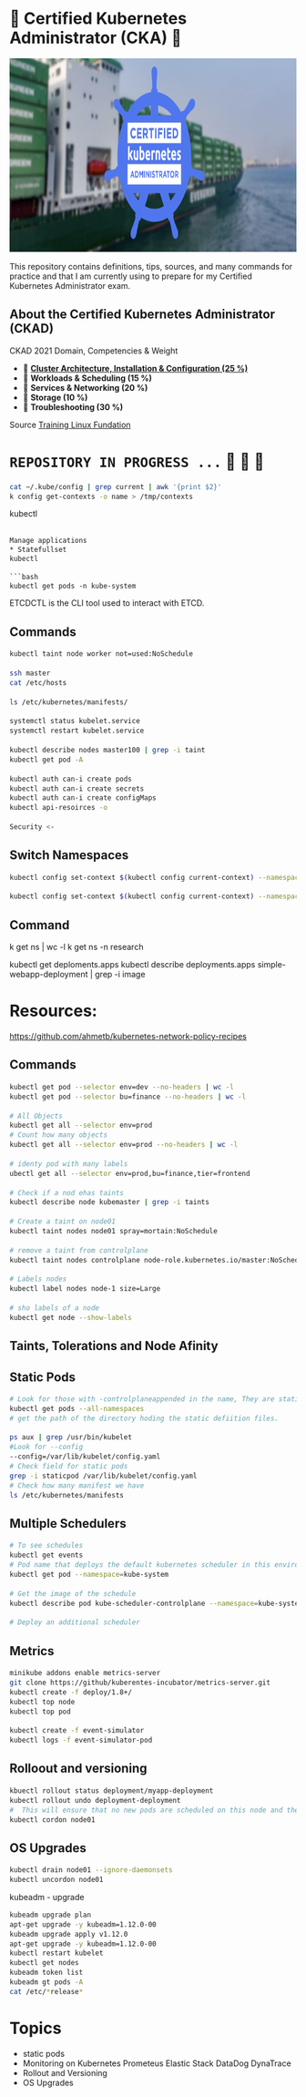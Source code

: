 
#  :octopus: Certified Kubernetes Administrator  (CKA) :dolphin:


<p align="center">
  <img width="750" height="340" src="img/intro.png">
</p>

This repository contains definitions, tips, sources, and many commands for practice and that I am currently using to prepare for my Certified Kubernetes Administrator exam.

## **About the Certified Kubernetes Administrator (CKAD)**

CKAD 2021 Domain, Competencies & Weight

- :paw_prints: [**Cluster Architecture, Installation & Configuration (25 %)**](Cluster-Architecture-Installation-&-Configuration/Cluster-Architecture-Installation-&-Configuration.md)
- :paw_prints: **Workloads & Scheduling  (15 %)**
- :paw_prints: **Services & Networking (20 %)**
- :paw_prints: **Storage (10 %)**
- :paw_prints: **Troubleshooting  (30 %)**


Source [Training Linux Fundation](https://training.linuxfoundation.org/ckad-program-change-2021/)


# `` REPOSITORY IN PROGRESS ... `` :carousel_horse: :raising_hand:  :tractor:

```bash
cat ~/.kube/config | grep current | awk '{print $2}'
k config get-contexts -o name > /tmp/contexts

```
kubectl 

```

Manage applications
* Statefullset
kubectl 

```bash
kubectl get pods -n kube-system
```

ETCDCTL is the CLI tool used to interact with ETCD.


## Commands

```bash
kubectl taint node worker not=used:NoSchedule

ssh master
cat /etc/hosts

ls /etc/kubernetes/manifests/

systemctl status kubelet.service
systemctl restart kubelet.service

kubectl describe nodes master100 | grep -i taint
kubectl get pod -A

kubectl auth can-i create pods
kubectl auth can-i create secrets
kubectl auth can-i create configMaps
kubectl api-resoirces -o 

Security <-
```

## Switch Namespaces

```bash
kubectl config set-context $(kubectl config current-context) --namespace=dev

kubectl config set-context $(kubectl config current-context) --namespace=prod

```

## Command

k get ns | wc -l
k get ns -n research


kubectl get deploments.apps
kubectl describe deployments.apps simple-webapp-deployment | grep -i image


# Resources:

https://github.com/ahmetb/kubernetes-network-policy-recipes



## Commands

```bash
kubectl get pod --selector env=dev --no-headers | wc -l
kubectl get pod --selector bu=finance --no-headers | wc -l

# All Objects
kubectl get all --selector env=prod
# Count how many objects
kubectl get all --selector env=prod --no-headers | wc -l

# identy pod with many labels
ubectl get all --selector env=prod,bu=finance,tier=frontend

# Check if a nod ehas taints
kubectl describe node kubemaster | grep -i taints

# Create a taint on node01
kubectl taint nodes node01 spray=mortain:NoSchedule

# remove a taint from controlplane
kubectl taint nodes controlplane node-role.kubernetes.io/master:NoSchedule-

# Labels nodes
kubectl label nodes node-1 size=Large

# sho labels of a node
kubectl get node --show-labels
```

## Taints, Tolerations and Node Afinity

## Static Pods

```bash
# Look for those with -controlplaneappended in the name, They are static pods
kubectl get pods --all-namespaces
# get the path of the directory hoding the static defiition files.

ps aux | grep /usr/bin/kubelet
#Look for --config 
--config=/var/lib/kubelet/config.yaml
# Check field for static pods
grep -i staticpod /var/lib/kubelet/config.yaml
# Check how many manifest we have
ls /etc/kubernetes/manifests


```
## Multiple Schedulers
```bash
# To see schedules
kubectl get events
# Pod name that deploys the default kubernetes scheduler in this environment 
kubectl get pod --namespace=kube-system

# Get the image of the schedule
kubectl describe pod kube-scheduler-controlplane --namespace=kube-system

# Deploy an additional scheduler

```

## Metrics
```bash
minikube addons enable metrics-server
git clone https://github/kuberentes-incubator/metrics-server.git
kubectl create -f deploy/1.8+/
kubectl top node
kubectl top pod

kubectl create -f event-simulator
kubectl logs -f event-simulator-pod


```

## Rolloout and versioning
```bash
kbuectl rollout status deployment/myapp-deployment
kubectl rollout undo deployment-deployment 
#  This will ensure that no new pods are scheduled on this node and the existing pods will not be affected by this operation.
kubectl cordon node01
```
## OS Upgrades

```bash
kubectl drain node01 --ignore-daemonsets
kubectl uncordon node01
```

kubeadm - upgrade
```bash
kubeadm upgrade plan
apt-get upgrade -y kubeadm=1.12.0-00
kubeadm upgrade apply v1.12.0
apt-get upgrade -y kubeadm=1.12.0-00
kubectl restart kubelet
kubectl get nodes
kubeadm token list
kubeadm gt pods -A
cat /etc/*release*
```
# Topics
 - static pods
 - Monitoring on Kubernetes
    Prometeus
    Elastic Stack
    DataDog
    DynaTrace
- Rollout and Versioning
- OS Upgrades
